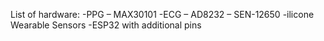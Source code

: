 List of hardware:
  -PPG – MAX30101
  -ECG – AD8232 – SEN-12650
  -ilicone Wearable Sensors
  -ESP32 with additional pins 


